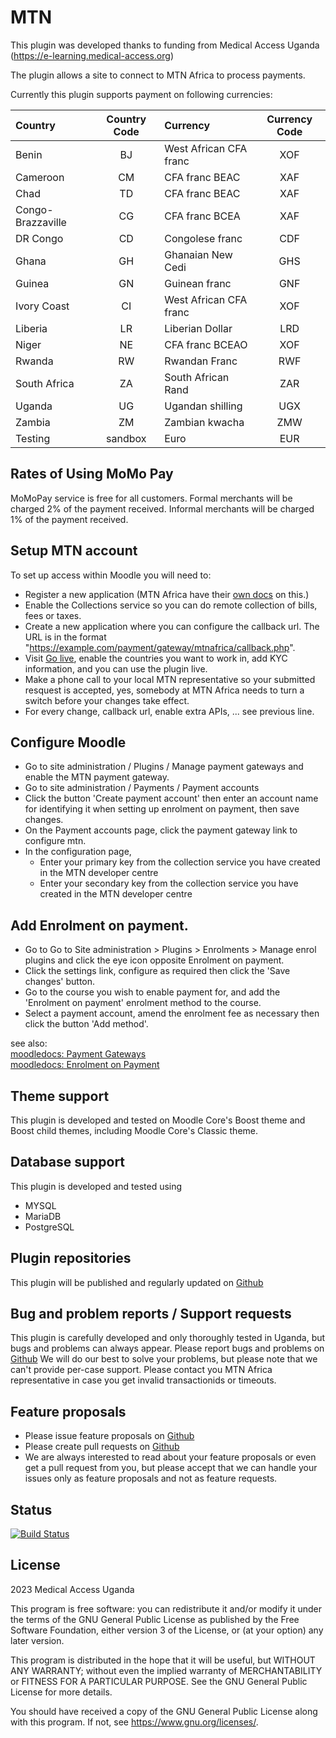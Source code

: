 # MTN

This plugin was developed thanks to funding from Medical Access Uganda (https://e-learning.medical-access.org)

The plugin allows a site to connect to MTN Africa to process payments.

Currently this plugin supports payment on following currencies:

| Country | Country Code | Currency | Currency Code |
| :---- | :----: | :---- | :----: |
| Benin | BJ | West African CFA franc | XOF |
| Cameroon | CM | CFA franc BEAC | XAF |
| Chad | TD | CFA franc BEAC | XAF |
| Congo-Brazzaville | CG | CFA franc BCEA | XAF |
| DR Congo | CD | Congolese franc | CDF |
| Ghana | GH | Ghanaian New Cedi | GHS |
| Guinea | GN | Guinean franc | GNF |
| Ivory Coast | CI | West African CFA franc | XOF |
| Liberia | LR | Liberian Dollar | LRD |
| Niger | NE | CFA franc BCEAO | XOF |
| Rwanda | RW | Rwandan Franc | RWF |
| South Africa | ZA | South African Rand | ZAR |
| Uganda | UG | Ugandan shilling | UGX |
| Zambia | ZM | Zambian kwacha | ZMW |
| Testing | sandbox | Euro | EUR |

## Rates of Using MoMo Pay

MoMoPay service is free for all customers.
Formal merchants will be charged 2% of the payment received.
Informal merchants will be charged 1% of the payment received.

## Setup MTN account

To set up access within Moodle you will need to:
* Register a new application (MTN Africa have their [own docs](https://momodeveloper.mtn.com/) on this.)
* Enable the Collections service so you can do remote collection of bills, fees or taxes.
* Create a new application where you can configure the callback url. The URL is in the format "https://example.com/payment/gateway/mtnafrica/callback.php".
* Visit [Go live](https://momodeveloper.mtn.com/go-live), enable the countries you want to work in, add KYC information, and you can use the plugin live.
* Make a phone call to your local MTN representative so your submitted resquest is accepted, yes, somebody at MTN Africa needs to turn a switch before your changes take effect.
* For every change, callback url, enable extra APIs, ... see previous line. 

## Configure Moodle

* Go to site administration / Plugins / Manage payment gateways and enable the MTN payment gateway.
* Go to site administration / Payments / Payment accounts
* Click the button 'Create payment account' then enter an account name for identifying it when setting up enrolment on payment, then save changes.
* On the Payment accounts page, click the payment gateway link to configure mtn.
* In the configuration page, 
    * Enter your primary key from the collection service you have created in the MTN developer centre
    * Enter your secondary key from the collection service you have created in the MTN developer centre

## Add Enrolment on payment.

* Go to Go to Site administration > Plugins > Enrolments > Manage enrol plugins and click the eye icon opposite Enrolment on payment.
* Click the settings link, configure as required then click the 'Save changes' button.
* Go to the course you wish to enable payment for, and add the 'Enrolment on payment' enrolment method to the course.
* Select a payment account, amend the enrolment fee as necessary then click the button 'Add method'.

see also:  
[moodledocs: Payment Gateways](https://docs.moodle.org/en/Payment_gateways)  
[moodledocs: Enrolment on Payment](https://docs.moodle.org/en/Enrolment_on_payment)

## Theme support

This plugin is developed and tested on Moodle Core's Boost theme and Boost child themes, including Moodle Core's Classic theme.

## Database support

This plugin is developed and tested using

* MYSQL
* MariaDB
* PostgreSQL

## Plugin repositories

This plugin will be published and regularly updated on [Github](https://github.com/iplusacademy/moodle-paygw_mtnafrica)

## Bug and problem reports / Support requests

This plugin is carefully developed and only thoroughly tested in Uganda, but bugs and problems can always appear.
Please report bugs and problems on [Github](https://github.com/iplusacademy/moodle-paygw_mtnafrica/issues)
We will do our best to solve your problems, but please note that we can't provide per-case support.
Please contact you MTN Africa representative in case you get invalid transactionids or timeouts.

## Feature proposals

- Please issue feature proposals on [Github](https://github.com/iplusacademy/moodle-paygw_mtnafrica/issues)
- Please create pull requests on [Github](https://github.com/iplusacademy/moodle-paygw_mtnafrica/pulls)
- We are always interested to read about your feature proposals or even get a pull request from you, but please accept that we can handle your issues only as feature proposals and not as feature requests.

## Status

[![Build Status](https://github.com/iplusacademy/moodle-paygw_mtnafrica/actions/workflows/main.yml/badge.svg)](https://github.com/iplusacademy/moodle-paygw_mtnafrica/actions)


## License

2023 Medical Access Uganda

This program is free software: you can redistribute it and/or modify it under
the terms of the GNU General Public License as published by the Free Software
Foundation, either version 3 of the License, or (at your option) any later
version.

This program is distributed in the hope that it will be useful, but WITHOUT ANY
WARRANTY; without even the implied warranty of MERCHANTABILITY or FITNESS FOR A
PARTICULAR PURPOSE.  See the GNU General Public License for more details.

You should have received a copy of the GNU General Public License along with
this program.  If not, see <https://www.gnu.org/licenses/>.
